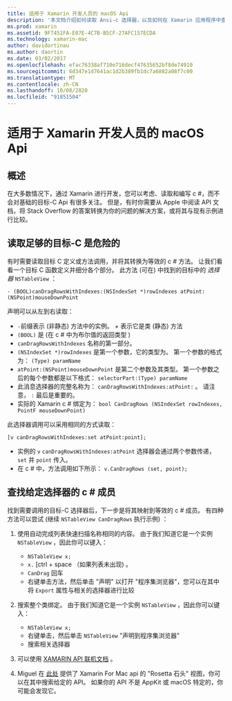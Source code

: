 ```yaml
---
title: 适用于 Xamarin 开发人员的 macOS Api
description: '本文档介绍如何读取 Ansi-c 选择器，以及如何在 Xamarin 应用程序中查找其相应的 c # 方法。'
ms.prod: xamarin
ms.assetid: 9F7451FA-E07E-4C7B-B5CF-27AFC157ECDA
ms.technology: xamarin-mac
author: davidortinau
ms.author: daortin
ms.date: 03/02/2017
ms.openlocfilehash: efac76338af710e716decf47635652bf8de74910
ms.sourcegitcommit: 6d347e1d7641ac1d2b389fb1dc7a6882a08f7c00
ms.translationtype: MT
ms.contentlocale: zh-CN
ms.lasthandoff: 10/08/2020
ms.locfileid: "91851504"
---
```

# <a name="macos-apis-for-xamarinmac-developers"></a>适用于 Xamarin 开发人员的 macOS Api

## <a name="overview"></a>概述

在大多数情况下，通过 Xamarin 进行开发，您可以考虑、读取和编写 c #，而不会对基础的目标-C Api 有很多关注。 但是，有时你需要从 Apple 中阅读 API 文档，将 Stack Overflow 的答案转换为你的问题的解决方案，或将其与现有示例进行比较。

## <a name="reading-enough-objective-c-to-be-dangerous"></a>读取足够的目标-C 是危险的

有时需要读取目标 C 定义或方法调用，并将其转换为等效的 c # 方法。 让我们看看一个目标 C 函数定义并细分各个部分。 此方法 (可在) 中找到的目标中的 *选择器* `NSTableView` ：

```objc
- (BOOL)canDragRowsWithIndexes:(NSIndexSet *)rowIndexes atPoint:(NSPoint)mouseDownPoint
```

声明可以从左到右读取：

- `-`前缀表示 (非静态) 方法中的实例。 + 表示它是类 (静态) 方法
- `(BOOL)` 是 (在 c # 中为布尔值的返回类型 ) 
- `canDragRowsWithIndexes` 名称的第一部分。
- `(NSIndexSet *)rowIndexes` 是第一个参数，它的类型为。 第一个参数的格式为： `(Type) paramName`
- `atPoint:(NSPoint)mouseDownPoint` 是第二个参数及其类型。 第一个参数之后的每个参数都是以下格式： `selectorPart:(Type) paramName`
- 此消息选择器的完整名称为： `canDragRowsWithIndexes:atPoint:` 。 请注意， `:` 最后是重要的。
- 实际的 Xamarin c # 绑定为： `bool CanDragRows (NSIndexSet rowIndexes, PointF mouseDownPoint)`

此选择器调用可以采用相同的方式读取：

```objc
[v canDragRowsWithIndexes:set atPoint:point];
```

- 实例的 `v` `canDragRowsWithIndexes:atPoint` 选择器会通过两个参数传递， `set` 并 `point` 传入。
- 在 c # 中，方法调用如下所示： `v.CanDragRows (set, point);`

<a name="finding_selector"></a>

## <a name="finding-the-c-member-for-a-given-selector"></a>查找给定选择器的 c # 成员

找到需要调用的目标-C 选择器后，下一步是将其映射到等效的 c # 成员。 有四种方法可以尝试 (继续 `NSTableView CanDragRows` 执行示例) ：

1. 使用自动完成列表快速扫描名称相同的内容。 由于我们知道它是一个实例 `NSTableView` ，因此你可以键入：

    - `NSTableView x;`
    - `x.` [ctrl + space （如果列表未出现) 。
    - `CanDrag` 回车
    - 右键单击方法，然后单击 "声明" 以打开 "程序集浏览器"，您可以在其中将 `Export` 属性与相关的选择器进行比较

2. 搜索整个类绑定。 由于我们知道它是一个实例 `NSTableView` ，因此你可以键入：

    - `NSTableView x;`
    - 右键单击，然后单击 `NSTableView` "声明到程序集浏览器"
    - 搜索相关选择器

3. 可以使用 [XAMARIN API 联机文档](/dotnet/api/?view=xamarinmac-3.0) 。

4. Miguel 在 [此处](https://tirania.org/tmp/rosetta.html) 提供了 Xamarin For Mac api 的 "Rosetta 石头" 视图，你可以在其中搜索给定的 API。 如果你的 API 不是 AppKit 或 macOS 特定的，你可能会发现它。

<!--
Note: In some cases, the assembly browser can hit a bug where it will open but not jump to the right definition. Keep that tab open, switch back to your source code and try again.
Note: The assembly browser tricks currently only works with Xamarin.Mac Classic. This will be fixed in a future version.
-->
